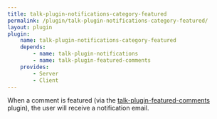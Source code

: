 ```yaml
---
title: talk-plugin-notifications-category-featured
permalink: /plugin/talk-plugin-notifications-category-featured/
layout: plugin
plugin:
    name: talk-plugin-notifications-category-featured
    depends:
        - name: talk-plugin-notifications
        - name: talk-plugin-featured-comments
    provides:
        - Server
        - Client
---
```


When a comment is featured (via the
[talk-plugin-featured-comments](/talk/plugin/talk-plugin-featured-comments)
plugin), the user will receive a notification email.